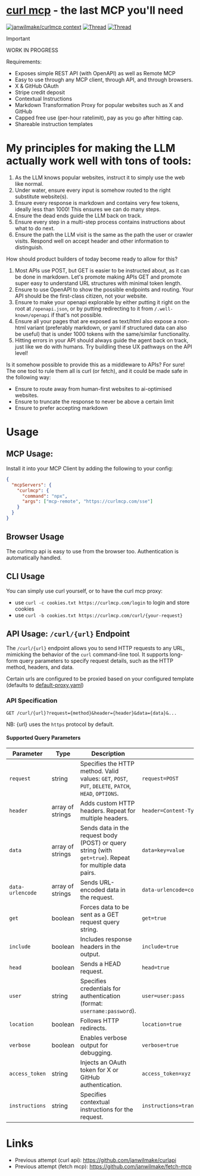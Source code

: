# [curl mcp](https://curlmcp.com) - the last MCP you'll need

[![janwilmake/curlmcp context](https://badge.forgithub.com/janwilmake/curlmcp)](https://uithub.com/janwilmake/curlmcp?tab=readme-ov-file) [![Thread](https://badge.xymake.com/NathanWilbanks_/status/1898169822573175179?label=Inspiration_SLOP&a)](https://xymake.com/NathanWilbanks_/status/1898169822573175179) [![Thread](https://badge.xymake.com/janwilmake/status/1903372996128960928?label=Inspiration_Sam)](https://xymake.com/janwilmake/status/1903372996128960928)

> [!IMPORTANT]
> WORK IN PROGRESS

Requirements:

- Exposes simple REST API (with OpenAPI) as well as Remote MCP
- Easy to use through any MCP client, through API, and through browsers.
- X & GitHub OAuth
- Stripe credit deposit
- Contextual Instructions
- Markdown Transformation Proxy for popular websites such as X and GitHub
- Capped free use (per-hour ratelimit), pay as you go after hitting cap.
- Shareable instruction templates

# My principles for making the LLM actually work well with tons of tools:

1. As the LLM knows popular websites, instruct it to simply use the web like normal.
2. Under water, ensure every input is somehow routed to the right substitute website(s).
3. Ensure every response is markdown and contains very few tokens, ideally less than 1000! This ensures we can do many steps.
4. Ensure the dead ends guide the LLM back on track.
5. Ensure every step in a multi-step process contains instructions about what to do next.
6. Ensure the path the LLM visit is the same as the path the user or crawler visits. Respond well on accept header and other information to distinguish.

How should product builders of today become ready to allow for this?

1. Most APIs use POST, but GET is easier to be instructed about, as it can be done in markdown. Let's promote making APIs GET and promote super easy to understand URL structures with minimal token length.
2. Ensure to use OpenAPI to show the possible endpoints and routing. Your API should be the first-class citizen, not your website.
3. Ensure to make your openapi explorable by either putting it right on the root at `/openapi.json`, or by putting redirecting to it from `/.well-known/openapi` if that's not possible.
4. Ensure all your pages that are exposed as text/html also expose a non-html variant (preferably markdown, or yaml if structured data can also be useful) that is under 1000 tokens with the same/similar functionality.
5. Hitting errors in your API should always guide the agent back on track, just like we do with humans. Try buildling these UX pathways on the API level!

Is it somehow possible to provide this as a middleware to APIs? For sure! The one tool to rule them all is curl (or fetch), and it could be made safe in the following way:

- Ensure to route away from human-first websites to ai-optimised websites.
- Ensure to truncate the response to never be above a certain limit
- Ensure to prefer accepting markdown

# Usage

## MCP Usage:

Install it into your MCP Client by adding the following to your config:

```json
{
  "mcpServers": {
    "curlmcp": {
      "command": "npx",
      "args": ["mcp-remote", "https://curlmcp.com/sse"]
    }
  }
}
```

## Browser Usage

The curlmcp api is easy to use from the browser too. Authentication is automatically handled.

## CLI Usage

You can simply use curl yourself, or to have the curl mcp proxy:

- use `curl -c cookies.txt https://curlmcp.com/login` to login and store cookies
- use `curl -b cookies.txt https://curlmcp.com/curl/{your-request}`

## API Usage: `/curl/{url}` Endpoint

The `/curl/{url}` endpoint allows you to send HTTP requests to any URL, mimicking the behavior of the `curl` command-line tool. It supports long-form query parameters to specify request details, such as the HTTP method, headers, and data.

Certain urls are configured to be proxied based on your configured template (defaults to [default-proxy.yaml](default-proxy.yaml))

### API Specification

```
GET /curl/{url}?request={method}&header={header}&data={data}&...
```

NB: {url} uses the `https` protocol by default.

#### Supported Query Parameters

| Parameter        | Type             | Description                                                                                              | Example                                       |
| ---------------- | ---------------- | -------------------------------------------------------------------------------------------------------- | --------------------------------------------- |
| `request`        | string           | Specifies the HTTP method. Valid values: `GET`, `POST`, `PUT`, `DELETE`, `PATCH`, `HEAD`, `OPTIONS`.     | `request=POST`                                |
| `header`         | array of strings | Adds custom HTTP headers. Repeat for multiple headers.                                                   | `header=Content-Type:application/json`        |
| `data`           | array of strings | Sends data in the request body (POST) or query string (with `get=true`). Repeat for multiple data pairs. | `data=key=value`                              |
| `data-urlencode` | array of strings | Sends URL-encoded data in the request.                                                                   | `data-urlencode=comment=this%20is%20awesome`  |
| `get`            | boolean          | Forces data to be sent as a GET request query string.                                                    | `get=true`                                    |
| `include`        | boolean          | Includes response headers in the output.                                                                 | `include=true`                                |
| `head`           | boolean          | Sends a HEAD request.                                                                                    | `head=true`                                   |
| `user`           | string           | Specifies credentials for authentication (format: `username:password`).                                  | `user=user:pass`                              |
| `location`       | boolean          | Follows HTTP redirects.                                                                                  | `location=true`                               |
| `verbose`        | boolean          | Enables verbose output for debugging.                                                                    | `verbose=true`                                |
| `access_token`   | string           | Injects an OAuth token for X or GitHub authentication.                                                   | `access_token=xyz`                            |
| `instructions`   | string           | Specifies contextual instructions for the request.                                                       | `instructions=transform_response_to_markdown` |

# Links

- Previous attempt (curl api): https://github.com/janwilmake/curlapi
- Previous attempt (fetch mcp): https://github.com/janwilmake/fetch-mcp
